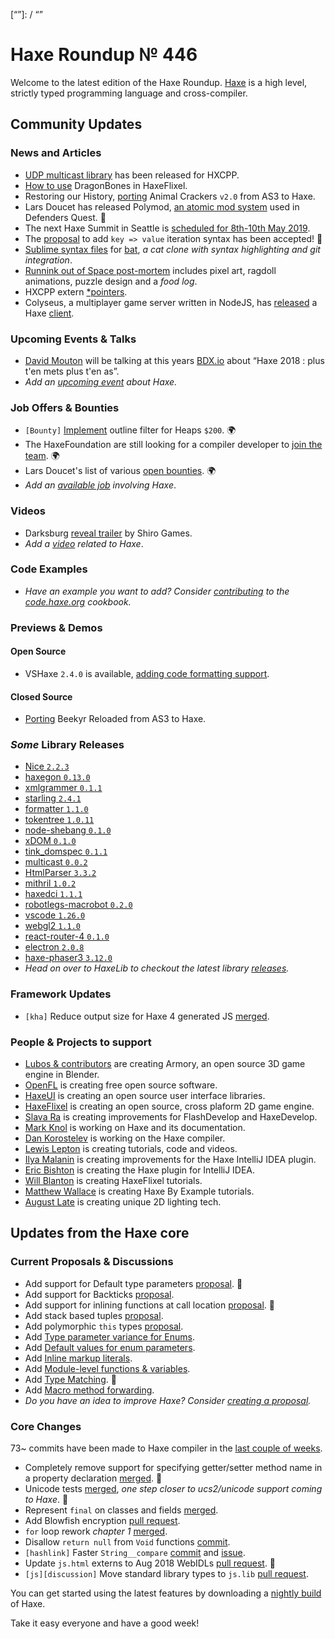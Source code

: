 [_template]: ../templates/roundup.html
[date]: / "2018-09-06 10:18:00"
[modified]: / "2018-09-06 10:47:00"
[published]: / "2018-09-06 12:00:00"
[description]: / "The latest news covering the Haxe community, featuring upcoming talks, the latest HaxeLib releases, game previews and lots more!"
[“”]: / “”

# Haxe Roundup № 446

Welcome to the latest edition of the Haxe Roundup. [Haxe](http://haxe.org/?ref=haxe.io) is a high level, strictly typed programming language and cross-compiler.

## Community Updates

### News and Articles

- [UDP multicast library](https://community.haxe.org/t/udp-multicast-library/1020/1) has been released for HXCPP.
- [How to use](https://twitter.com/HaxeFlixel/status/1035944427234250753) DragonBones in HaxeFlixel.
- Restoring our History, [porting](https://3hg.itch.io/animal-crackers/devlog/46912/restoring-our-history-animal-crackers-v20) Animal Crackers `v2.0` from AS3 to Haxe.
- Lars Doucet has released Polymod, [an atomic mod system](https://twitter.com/larsiusprime/status/1033074204093108224) used in Defenders Quest. :star2:
- The next Haxe Summit in Seattle is [scheduled for 8th-10th May 2019](https://twitter.com/HaxeSummit/status/1033006480155439104).
- The [proposal](https://github.com/HaxeFoundation/haxe-evolution/pull/37) to add `key => value` iteration syntax has been accepted! :star2:
- [Sublime syntax files](https://github.com/tong/haxe-sublime-syntax) for [bat](https://github.com/sharkdp/bat), _a cat clone with syntax highlighting and git integration_.
- [Runnink out of Space post-mortem](https://twitter.com/AurelDev/status/1034074571215970305) includes pixel art, ragdoll animations, puzzle design and a _food log_.
- HXCPP extern [*pointers](https://community.haxe.org/t/hxcpp-externs-help-with-inline-functions-and-pointers-to-pointers/963/1).
- Colyseus, a multiplayer game server written in NodeJS, has [released](https://twitter.com/colyseus/status/1031610678786891776) a Haxe [client](https://community.haxe.org/t/colyseus-multiplayer-client-for-haxe/976/1).

### Upcoming Events & Talks

- [David Mouton](https://twitter.com/damoebius) will be talking at this years [BDX.io](https://www.bdx.io/#/home) about “Haxe 2018 : plus t'en mets plus t'en as”.
- _Add an [upcoming event](https://github.com/skial/haxe.io/labels/events) about Haxe._

### Job Offers & Bounties

- `[Bounty]` [Implement](https://community.haxe.org/t/bounty-200-outline-filter-for-heaps/990/1) outline filter for Heaps `$200`. :earth_africa:
- The HaxeFoundation are still looking for a compiler developer to [join the team](https://haxe.org/blog/hf-is-recruiting/). :earth_africa:
- Lars Doucet's list of various [open bounties](https://github.com/larsiusprime/larsBounties/issues). :earth_africa:
- _Add an [available job](https://github.com/skial/haxe.io/labels/jobs) involving Haxe_.

### Videos

- Darksburg [reveal trailer](https://www.youtube.com/watch?v=pGJKbqugGPs) by Shiro Games.
- _Add a [video](https://github.com/skial/haxe.io/labels/jobs) related to Haxe_.

### Code Examples

- _Have an example you want to add? Consider [contributing](https://github.com/HaxeFoundation/code-cookbook#contributing-articles) to the [code.haxe.org](https://code.haxe.org/) cookbook._

### Previews & Demos

#### Open Source

- VSHaxe `2.4.0` is available, [adding code formatting support](https://twitter.com/Gama11_/status/1032674107765215233).

#### Closed Source

- [Porting](https://twitter.com/KaleidoGames/status/1036913053093310464) Beekyr Reloaded from AS3 to Haxe.

### _Some_ Library Releases

- [Nice `2.2.3`](https://lib.haxe.org/p/Nice)
- [haxegon `0.13.0`](https://lib.haxe.org/p/haxegon)
- [xmlgrammer `0.1.1`](https://lib.haxe.org/p/xmlgrammar)
- [starling `2.4.1`](https://lib.haxe.org/p/starling)
- [formatter `1.1.0`](https://lib.haxe.org/p/formatter)
- [tokentree `1.0.11`](https://lib.haxe.org/p/tokentree)
- [node-shebang `0.1.0`](https://lib.haxe.org/p/node-shebang)
- [xDOM `0.1.0`](https://lib.haxe.org/p/xDOM)
- [tink_domspec `0.1.1`](https://lib.haxe.org/p/tink_domspec)
- [multicast `0.0.2`](https://lib.haxe.org/p/multicast)
- [HtmlParser `3.3.2`](https://lib.haxe.org/p/HtmlParser)
- [mithril `1.0.2`](https://lib.haxe.org/p/mithril)
- [haxedci `1.1.1`](https://lib.haxe.org/p/haxedci)
- [robotlegs-macrobot `0.2.0`](https://lib.haxe.org/p/robotlegs-macrobot)
- [vscode `1.26.0`](https://lib.haxe.org/p/vscode)
- [webgl2 `1.1.0`](https://lib.haxe.org/p/webgl2)
- [react-router-4 `0.1.0`](https://lib.haxe.org/p/react-router-4)
- [electron `2.0.8`](https://lib.haxe.org/p/electron)
- [haxe-phaser3 `3.12.0`](https://lib.haxe.org/p/haxe-phaser3)
- _Head on over to HaxeLib to checkout the latest library [releases](http://lib.haxe.org/recent)._

### Framework Updates

- `[kha]` Reduce output size for Haxe 4 generated JS [merged](https://github.com/Kode/Kha/pull/861).

### People & Projects to support

- [Lubos & contributors](https://armory3d.org/fund) are creating Armory, an open source 3D game engine in Blender.
- [OpenFL](https://www.patreon.com/openfl) is creating free open source software.
- [HaxeUI](https://www.patreon.com/haxeui) is creating an open source user interface libraries.
- [HaxeFlixel](https://www.patreon.com/haxeflixel) is creating an open source, cross plaform 2D game engine.
- [Slava Ra](https://www.patreon.com/slavara) is creating improvements for FlashDevelop and HaxeDevelop.
- [Mark Knol](https://www.patreon.com/markknol) is working on Haxe and its documentation.
- [Dan Korostelev](https://www.patreon.com/nadako) is working on the Haxe compiler.
- [Lewis Lepton](https://www.patreon.com/lewislepton) is creating tutorials, code and videos.
- [Ilya Malanin](https://www.patreon.com/mayakwd) is creating improvements for the Haxe IntelliJ IDEA plugin.
- [Eric Bishton](https://www.patreon.com/EricBishton) is creating the Haxe plugin for IntelliJ IDEA.
- [Will Blanton](https://www.patreon.com/x01010111) is creating HaxeFlixel tutorials.
- [Matthew Wallace](https://www.patreon.com/haxeexamples) is creating Haxe By Example tutorials.
- [August Late](http://www.patreon.com/augustlate) is creating unique 2D lighting tech.

## Updates from the Haxe core

### Current Proposals & Discussions

- Add support for Default type parameters [proposal](https://github.com/HaxeFoundation/haxe-evolution/pull/50). :star2:
- Add support for Backticks [proposal](https://github.com/HaxeFoundation/haxe-evolution/pull/49).
- Add support for inlining functions at call location [proposal](https://github.com/HaxeFoundation/haxe-evolution/pull/45). :star2:
- Add stack based tuples [proposal](https://github.com/HaxeFoundation/haxe-evolution/pull/38).
- Add polymorphic `this` types [proposal](https://github.com/HaxeFoundation/haxe-evolution/pull/36).
- Add [Type parameter variance for Enums](https://github.com/HaxeFoundation/haxe-evolution/pull/28).
- Add [Default values for enum parameters](https://github.com/HaxeFoundation/haxe-evolution/issues/27).
- Add [Inline markup literals](https://github.com/HaxeFoundation/haxe-evolution/pull/26).
- Add [Module-level functions & variables](https://github.com/HaxeFoundation/haxe-evolution/pull/24).
- Add [Type Matching](https://github.com/HaxeFoundation/haxe-evolution/pull/20). :star2:
- Add [Macro method forwarding](https://github.com/HaxeFoundation/haxe-evolution/pull/18).
- _Do you have an idea to improve Haxe? Consider [creating a proposal]._

### Core Changes

73~ commits have been made to Haxe compiler in the [last couple of weeks].

- Completely remove support for specifying getter/setter method name in a property declaration [merged](https://github.com/HaxeFoundation/haxe/issues/4699). :star2:
- Unicode tests [merged](https://github.com/HaxeFoundation/haxe/pull/7009), _one step closer to ucs2/unicode support coming to Haxe_. :star2:
- Represent `final` on classes and fields [merged](https://github.com/HaxeFoundation/haxe/pull/7381).
- Add Blowfish encryption [pull request](https://github.com/HaxeFoundation/haxe/pull/7361).
- `for` loop rework _chapter 1_ [merged](https://github.com/HaxeFoundation/haxe/pull/7365).
- Disallow `return null` from `Void` functions [commit](https://github.com/HaxeFoundation/haxe/commit/0705b144e3a7745e44b4ed1f75cfa044d6b8708e).
- `[hashlink]` Faster `String__compare` [commit](https://github.com/HaxeFoundation/haxe/commit/16e86b24e8ac37e50595a3c2008aa55c76ae22b3) and [issue](https://github.com/HaxeFoundation/hashlink/issues/176).
- Update `js.html` externs to Aug 2018 WebIDLs [pull request](https://github.com/HaxeFoundation/haxe/pull/7354). :star2:
- `[js][discussion]` Move standard library types to `js.lib` [pull request](https://github.com/HaxeFoundation/haxe/pull/7390).

You can get started using the latest features by downloading a [nightly build] of Haxe.

Take it easy everyone and have a good week!

[nightly build]: http://build.haxe.org
[creating a proposal]: https://github.com/HaxeFoundation/haxe-evolution
[last couple of weeks]: https://github.com/issues?utf8=%E2%9C%93&q=closed%3A2018-08-22..2018-09-06+org%3Ahaxefoundation+is%3Aclosed+

